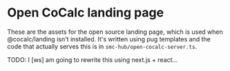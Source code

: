 # Open CoCalc landing page

These are the assets for the open source landing page, which is used
when @cocalc/landing isn't installed. It's written using pug templates
and the code that actually serves this is in `smc-hub/open-cocalc-server.ts`.

TODO: I [ws] am going to rewrite this using next.js + react...


